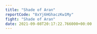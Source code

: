 ```yaml
---
title: "Shade of Aran"
reportCode: "8xYj6HGhaczKw1My"
fight: "Shade of Aran"
date: 2021-09-08T20:17:22.766000+00:00
---
```

